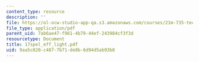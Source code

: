 ```yaml
---
content_type: resource
description: ''
file: https://ol-ocw-studio-app-qa.s3.amazonaws.com/courses/21m-735-technical-design-scenery-mechanisms-and-special-effects-spring-2004/9aa5c020c4877b71de8b6d94d5ab93b8_17spel_eff_light.pdf
file_type: application/pdf
parent_uid: 7ab6ae47-f961-4b79-44ef-243984cf3f3d
resourcetype: Document
title: 17spel_eff_light.pdf
uid: 9aa5c020-c487-7b71-de8b-6d94d5ab93b8
---
```

